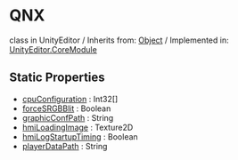 # QNX
class in UnityEditor
 / Inherits from: <a href="https://docs.unity3d.com/6000.0/Documentation/ScriptReference/Object.html">Object</a> / Implemented in: <a href="https://docs.unity3d.com/6000.0/Documentation/ScriptReference/UnityEditor.CoreModule.html">UnityEditor.CoreModule</a>
## Static Properties
- <a href="https://docs.unity3d.com/6000.0/Documentation/ScriptReference/QNX-cpuConfiguration.html">cpuConfiguration</a> : Int32[]
- <a href="https://docs.unity3d.com/6000.0/Documentation/ScriptReference/QNX-forceSRGBBlit.html">forceSRGBBlit</a> : Boolean
- <a href="https://docs.unity3d.com/6000.0/Documentation/ScriptReference/QNX-graphicConfPath.html">graphicConfPath</a> : String
- <a href="https://docs.unity3d.com/6000.0/Documentation/ScriptReference/QNX-hmiLoadingImage.html">hmiLoadingImage</a> : Texture2D
- <a href="https://docs.unity3d.com/6000.0/Documentation/ScriptReference/QNX-hmiLogStartupTiming.html">hmiLogStartupTiming</a> : Boolean
- <a href="https://docs.unity3d.com/6000.0/Documentation/ScriptReference/QNX-playerDataPath.html">playerDataPath</a> : String
